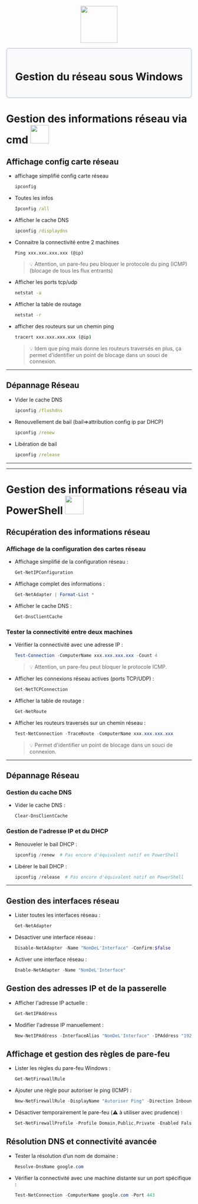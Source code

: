 <div align="center">
  <p align="center">
    <a href="#">
      <img src="https://memos.nadus.fr/wp-content/uploads/2018/05/le-partage-de-fichiers-icone-psd_30-2568.jpg" height="100px" />
    </a>
  </p>
</div>
<div style="border: 2px solid #d1d5db; padding: 20px; border-radius: 8px; background-color: #f9fafb;">
  <h1 align="center">Gestion du réseau sous Windows</h1>
</div>

# **Gestion des informations réseau via cmd <img src=https://cdn.iconscout.com/icon/premium/png-256-thumb/command-prompt-3477885-2910207.png height="50px" />**

## Affichage config carte réseau
- affichage simplifié config carte réseau
    ```cmd
    ipconfig
    ```
- Toutes les infos
    ```cmd
    Ipconfig /all
    ```  
- Afficher le cache DNS
    ```cmd
    ipconfig /displaydns
    ```
- Connaitre la connectivité entre 2 machines
    ```cmd
    Ping xxx.xxx.xxx.xxx (@ip)
    ```
    > 💡 Attention, un pare-feu peu bloquer le protocole du ping (ICMP) (blocage de tous les flux entrants)  
- Afficher les ports tcp/udp
    ```cmd
    netstat -a
    ``` 
- Afficher la table de routage 
    ```cmd
    netstat -r
    ```
- afficher des routeurs sur un chemin ping
    ```cmd
    tracert xxx.xxx.xxx.xxx (@ip)
    ```
    > 💡 Idem que ping mais donne les routeurs traversés en plus, ça permet d'identifier un point de blocage dans un souci de connexion.    
    
---
## Dépannage Réseau
- Vider le cache DNS
    ```cmd
    ipconfig /flushdns
    ```
- Renouvellement de bail (bail=>attribution config ip par DHCP)
    ```cmd
    ipconfig /renew
    ```
- Libération de bail
    ```cmd
    ipconfig /release
    ```
---
---
# **Gestion des informations réseau via PowerShell <img src="https://upload.wikimedia.org/wikipedia/commons/a/af/PowerShell_Core_6.0_icon.png" height="50px" />**
## **Récupération des informations réseau**
### Affichage de la configuration des cartes réseau
- Affichage simplifié de la configuration réseau :
  ```powershell
  Get-NetIPConfiguration
  ```
- Affichage complet des informations :
  ```powershell
  Get-NetAdapter | Format-List *
  ```
- Afficher le cache DNS :
  ```powershell
  Get-DnsClientCache
  ```
### Tester la connectivité entre deux machines
- Vérifier la connectivité avec une adresse IP :
  ```powershell
  Test-Connection -ComputerName xxx.xxx.xxx.xxx -Count 4
  ```
  > 💡 Attention, un pare-feu peut bloquer le protocole ICMP.
- Afficher les connexions réseau actives (ports TCP/UDP) :
  ```powershell
  Get-NetTCPConnection
  ```
- Afficher la table de routage :
  ```powershell
  Get-NetRoute
  ```
- Afficher les routeurs traversés sur un chemin réseau :
  ```powershell
  Test-NetConnection -TraceRoute -ComputerName xxx.xxx.xxx.xxx
  ```
  > 💡 Permet d'identifier un point de blocage dans un souci de connexion.
---

## **Dépannage Réseau**

### Gestion du cache DNS

- Vider le cache DNS :
  ```powershell
  Clear-DnsClientCache
  ```

### Gestion de l'adresse IP et du DHCP

- Renouveler le bail DHCP :

  ```powershell
  ipconfig /renew  # Pas encore d'équivalent natif en PowerShell
  ```

- Libérer le bail DHCP :

  ```powershell
  ipconfig /release  # Pas encore d'équivalent natif en PowerShell
  ```

---

## **Gestion des interfaces réseau**

- Lister toutes les interfaces réseau :
  ```powershell
  Get-NetAdapter
  ```
- Désactiver une interface réseau :
  ```powershell
  Disable-NetAdapter -Name "NomDeL'Interface" -Confirm:$false
  ```
- Activer une interface réseau :
  ```powershell
  Enable-NetAdapter -Name "NomDeL'Interface"
  ```

## **Gestion des adresses IP et de la passerelle**

- Afficher l'adresse IP actuelle :
  ```powershell
  Get-NetIPAddress
  ```
- Modifier l'adresse IP manuellement :
  ```powershell
  New-NetIPAddress -InterfaceAlias "NomDeL'Interface" -IPAddress "192.168.1.100" -PrefixLength 24 -DefaultGateway "192.168.1.1"
  ```

## **Affichage et gestion des règles de pare-feu**

- Lister les règles du pare-feu Windows :
  ```powershell
  Get-NetFirewallRule
  ```
- Ajouter une règle pour autoriser le ping (ICMP) :
  ```powershell
  New-NetFirewallRule -DisplayName "Autoriser Ping" -Direction Inbound -Protocol ICMPv4 -Action Allow
  ```
- Désactiver temporairement le pare-feu (⚠️ à utiliser avec prudence) :
  ```powershell
  Set-NetFirewallProfile -Profile Domain,Public,Private -Enabled False
  ```

## **Résolution DNS et connectivité avancée**

- Tester la résolution d’un nom de domaine :
  ```powershell
  Resolve-DnsName google.com
  ```
- Vérifier la connectivité avec une machine distante sur un port spécifique :
  ```powershell
  Test-NetConnection -ComputerName google.com -Port 443
  ```

